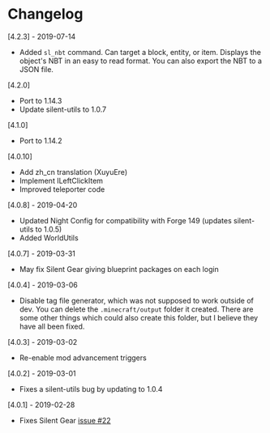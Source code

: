 # Changelog

[4.2.3] - 2019-07-14
- Added `sl_nbt` command. Can target a block, entity, or item. Displays the object's NBT in an easy to read format. You can also export the NBT to a JSON file.

[4.2.0]
- Port to 1.14.3
- Update silent-utils to 1.0.7

[4.1.0]
- Port to 1.14.2

[4.0.10]
- Add zh_cn translation (XuyuEre)
- Implement ILeftClickItem
- Improved teleporter code

[4.0.8] - 2019-04-20
- Updated Night Config for compatibility with Forge 149 (updates silent-utils to 1.0.5)
- Added WorldUtils

[4.0.7] - 2019-03-31
- May fix Silent Gear giving blueprint packages on each login

[4.0.4] - 2019-03-06
- Disable tag file generator, which was not supposed to work outside of dev. You can delete the `.minecraft/output` folder it created. There are some other things which could also create this folder, but I believe they have all been fixed.

[4.0.3] - 2019-03-02
- Re-enable mod advancement triggers

[4.0.2] - 2019-03-01
- Fixes a silent-utils bug by updating to 1.0.4

[4.0.1] - 2019-02-28
- Fixes Silent Gear [issue #22](https://github.com/SilentChaos512/Silent-Gear/issues/22)
